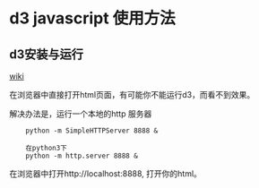 # d3 javascript 使用方法

## d3安装与运行

[wiki](https://github.com/mbostock/d3/wiki)

在浏览器中直接打开html页面，有可能你不能运行d3，而看不到效果。

解决办法是，运行一个本地的http 服务器

        python -m SimpleHTTPServer 8888 &    

        在python3下    
        python -m http.server 8888 &

在浏览器中打开http://localhost:8888, 打开你的html。


